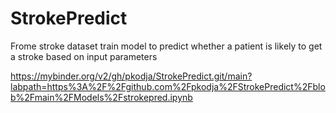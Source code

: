 # StrokePredict
Frome stroke dataset train model to predict whether a patient is likely to get a stroke based on input parameters


https://mybinder.org/v2/gh/pkodja/StrokePredict.git/main?labpath=https%3A%2F%2Fgithub.com%2Fpkodja%2FStrokePredict%2Fblob%2Fmain%2FModels%2Fstrokepred.ipynb
